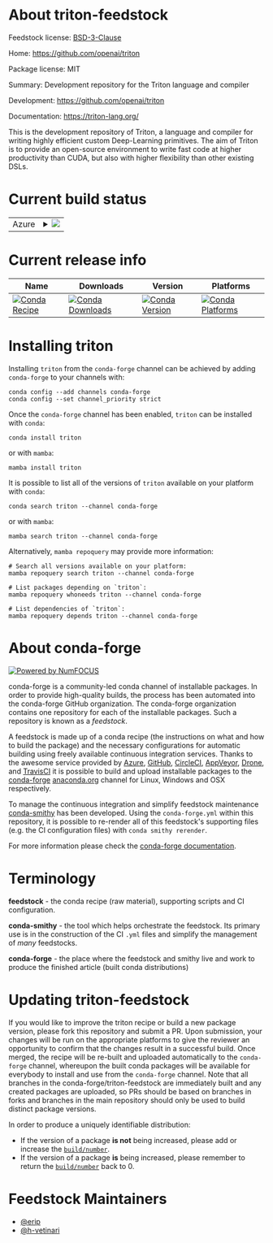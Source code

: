 About triton-feedstock
======================

Feedstock license: [BSD-3-Clause](https://github.com/conda-forge/triton-feedstock/blob/main/LICENSE.txt)

Home: https://github.com/openai/triton

Package license: MIT

Summary: Development repository for the Triton language and compiler

Development: https://github.com/openai/triton

Documentation: https://triton-lang.org/

This is the development repository of Triton, a language and compiler for writing highly efficient custom Deep-Learning primitives.
The aim of Triton is to provide an open-source environment to write fast code at higher productivity than CUDA, but also with higher flexibility than other existing DSLs.

Current build status
====================


<table>
    
  <tr>
    <td>Azure</td>
    <td>
      <details>
        <summary>
          <a href="https://dev.azure.com/conda-forge/feedstock-builds/_build/latest?definitionId=15875&branchName=main">
            <img src="https://dev.azure.com/conda-forge/feedstock-builds/_apis/build/status/triton-feedstock?branchName=main">
          </a>
        </summary>
        <table>
          <thead><tr><th>Variant</th><th>Status</th></tr></thead>
          <tbody><tr>
              <td>linux_64_python3.10.____cpython</td>
              <td>
                <a href="https://dev.azure.com/conda-forge/feedstock-builds/_build/latest?definitionId=15875&branchName=main">
                  <img src="https://dev.azure.com/conda-forge/feedstock-builds/_apis/build/status/triton-feedstock?branchName=main&jobName=linux&configuration=linux%20linux_64_python3.10.____cpython" alt="variant">
                </a>
              </td>
            </tr><tr>
              <td>linux_64_python3.11.____cpython</td>
              <td>
                <a href="https://dev.azure.com/conda-forge/feedstock-builds/_build/latest?definitionId=15875&branchName=main">
                  <img src="https://dev.azure.com/conda-forge/feedstock-builds/_apis/build/status/triton-feedstock?branchName=main&jobName=linux&configuration=linux%20linux_64_python3.11.____cpython" alt="variant">
                </a>
              </td>
            </tr><tr>
              <td>linux_64_python3.12.____cpython</td>
              <td>
                <a href="https://dev.azure.com/conda-forge/feedstock-builds/_build/latest?definitionId=15875&branchName=main">
                  <img src="https://dev.azure.com/conda-forge/feedstock-builds/_apis/build/status/triton-feedstock?branchName=main&jobName=linux&configuration=linux%20linux_64_python3.12.____cpython" alt="variant">
                </a>
              </td>
            </tr><tr>
              <td>linux_64_python3.13.____cp313</td>
              <td>
                <a href="https://dev.azure.com/conda-forge/feedstock-builds/_build/latest?definitionId=15875&branchName=main">
                  <img src="https://dev.azure.com/conda-forge/feedstock-builds/_apis/build/status/triton-feedstock?branchName=main&jobName=linux&configuration=linux%20linux_64_python3.13.____cp313" alt="variant">
                </a>
              </td>
            </tr><tr>
              <td>linux_64_python3.9.____cpython</td>
              <td>
                <a href="https://dev.azure.com/conda-forge/feedstock-builds/_build/latest?definitionId=15875&branchName=main">
                  <img src="https://dev.azure.com/conda-forge/feedstock-builds/_apis/build/status/triton-feedstock?branchName=main&jobName=linux&configuration=linux%20linux_64_python3.9.____cpython" alt="variant">
                </a>
              </td>
            </tr>
          </tbody>
        </table>
      </details>
    </td>
  </tr>
</table>

Current release info
====================

| Name | Downloads | Version | Platforms |
| --- | --- | --- | --- |
| [![Conda Recipe](https://img.shields.io/badge/recipe-triton-green.svg)](https://anaconda.org/conda-forge/triton) | [![Conda Downloads](https://img.shields.io/conda/dn/conda-forge/triton.svg)](https://anaconda.org/conda-forge/triton) | [![Conda Version](https://img.shields.io/conda/vn/conda-forge/triton.svg)](https://anaconda.org/conda-forge/triton) | [![Conda Platforms](https://img.shields.io/conda/pn/conda-forge/triton.svg)](https://anaconda.org/conda-forge/triton) |

Installing triton
=================

Installing `triton` from the `conda-forge` channel can be achieved by adding `conda-forge` to your channels with:

```
conda config --add channels conda-forge
conda config --set channel_priority strict
```

Once the `conda-forge` channel has been enabled, `triton` can be installed with `conda`:

```
conda install triton
```

or with `mamba`:

```
mamba install triton
```

It is possible to list all of the versions of `triton` available on your platform with `conda`:

```
conda search triton --channel conda-forge
```

or with `mamba`:

```
mamba search triton --channel conda-forge
```

Alternatively, `mamba repoquery` may provide more information:

```
# Search all versions available on your platform:
mamba repoquery search triton --channel conda-forge

# List packages depending on `triton`:
mamba repoquery whoneeds triton --channel conda-forge

# List dependencies of `triton`:
mamba repoquery depends triton --channel conda-forge
```


About conda-forge
=================

[![Powered by
NumFOCUS](https://img.shields.io/badge/powered%20by-NumFOCUS-orange.svg?style=flat&colorA=E1523D&colorB=007D8A)](https://numfocus.org)

conda-forge is a community-led conda channel of installable packages.
In order to provide high-quality builds, the process has been automated into the
conda-forge GitHub organization. The conda-forge organization contains one repository
for each of the installable packages. Such a repository is known as a *feedstock*.

A feedstock is made up of a conda recipe (the instructions on what and how to build
the package) and the necessary configurations for automatic building using freely
available continuous integration services. Thanks to the awesome service provided by
[Azure](https://azure.microsoft.com/en-us/services/devops/), [GitHub](https://github.com/),
[CircleCI](https://circleci.com/), [AppVeyor](https://www.appveyor.com/),
[Drone](https://cloud.drone.io/welcome), and [TravisCI](https://travis-ci.com/)
it is possible to build and upload installable packages to the
[conda-forge](https://anaconda.org/conda-forge) [anaconda.org](https://anaconda.org/)
channel for Linux, Windows and OSX respectively.

To manage the continuous integration and simplify feedstock maintenance
[conda-smithy](https://github.com/conda-forge/conda-smithy) has been developed.
Using the ``conda-forge.yml`` within this repository, it is possible to re-render all of
this feedstock's supporting files (e.g. the CI configuration files) with ``conda smithy rerender``.

For more information please check the [conda-forge documentation](https://conda-forge.org/docs/).

Terminology
===========

**feedstock** - the conda recipe (raw material), supporting scripts and CI configuration.

**conda-smithy** - the tool which helps orchestrate the feedstock.
                   Its primary use is in the construction of the CI ``.yml`` files
                   and simplify the management of *many* feedstocks.

**conda-forge** - the place where the feedstock and smithy live and work to
                  produce the finished article (built conda distributions)


Updating triton-feedstock
=========================

If you would like to improve the triton recipe or build a new
package version, please fork this repository and submit a PR. Upon submission,
your changes will be run on the appropriate platforms to give the reviewer an
opportunity to confirm that the changes result in a successful build. Once
merged, the recipe will be re-built and uploaded automatically to the
`conda-forge` channel, whereupon the built conda packages will be available for
everybody to install and use from the `conda-forge` channel.
Note that all branches in the conda-forge/triton-feedstock are
immediately built and any created packages are uploaded, so PRs should be based
on branches in forks and branches in the main repository should only be used to
build distinct package versions.

In order to produce a uniquely identifiable distribution:
 * If the version of a package **is not** being increased, please add or increase
   the [``build/number``](https://docs.conda.io/projects/conda-build/en/latest/resources/define-metadata.html#build-number-and-string).
 * If the version of a package **is** being increased, please remember to return
   the [``build/number``](https://docs.conda.io/projects/conda-build/en/latest/resources/define-metadata.html#build-number-and-string)
   back to 0.

Feedstock Maintainers
=====================

* [@erip](https://github.com/erip/)
* [@h-vetinari](https://github.com/h-vetinari/)

